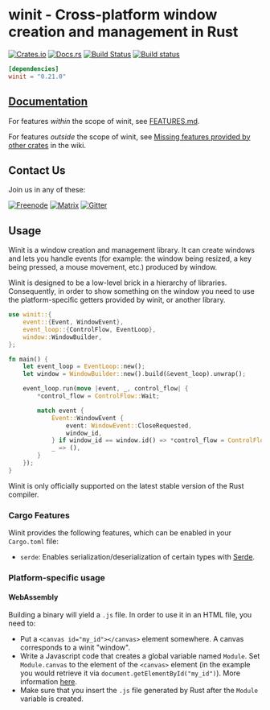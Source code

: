 # winit - Cross-platform window creation and management in Rust

[![Crates.io](https://img.shields.io/crates/v/winit.svg)](https://crates.io/crates/winit)
[![Docs.rs](https://docs.rs/winit/badge.svg)](https://docs.rs/winit)
[![Build Status](https://travis-ci.org/rust-windowing/winit.svg?branch=master)](https://travis-ci.org/rust-windowing/winit)
[![Build status](https://ci.appveyor.com/api/projects/status/hr89but4x1n3dphq/branch/master?svg=true)](https://ci.appveyor.com/project/Osspial/winit/branch/master)

```toml
[dependencies]
winit = "0.21.0"
```

## [Documentation](https://docs.rs/winit)

For features _within_ the scope of winit, see [FEATURES.md](FEATURES.md).

For features _outside_ the scope of winit, see [Missing features provided by other crates](https://github.com/rust-windowing/winit/wiki/Missing-features-provided-by-other-crates) in the wiki.

## Contact Us

Join us in any of these:

[![Freenode](https://img.shields.io/badge/freenode.net-%23glutin-red.svg)](http://webchat.freenode.net?channels=%23glutin&uio=MTY9dHJ1ZSYyPXRydWUmND10cnVlJjExPTE4NSYxMj10cnVlJjE1PXRydWU7a)
[![Matrix](https://img.shields.io/badge/Matrix-%23Glutin%3Amatrix.org-blueviolet.svg)](https://matrix.to/#/#Glutin:matrix.org)
[![Gitter](https://badges.gitter.im/Join%20Chat.svg)](https://gitter.im/tomaka/glutin?utm_source=badge&utm_medium=badge&utm_campaign=pr-badge&utm_content=badge)

## Usage

Winit is a window creation and management library. It can create windows and lets you handle
events (for example: the window being resized, a key being pressed, a mouse movement, etc.)
produced by window.

Winit is designed to be a low-level brick in a hierarchy of libraries. Consequently, in order to
show something on the window you need to use the platform-specific getters provided by winit, or
another library.

```rust
use winit::{
    event::{Event, WindowEvent},
    event_loop::{ControlFlow, EventLoop},
    window::WindowBuilder,
};

fn main() {
    let event_loop = EventLoop::new();
    let window = WindowBuilder::new().build(&event_loop).unwrap();

    event_loop.run(move |event, _, control_flow| {
        *control_flow = ControlFlow::Wait;

        match event {
            Event::WindowEvent {
                event: WindowEvent::CloseRequested,
                window_id,
            } if window_id == window.id() => *control_flow = ControlFlow::Exit,
            _ => (),
        }
    });
}
```

Winit is only officially supported on the latest stable version of the Rust compiler.

### Cargo Features

Winit provides the following features, which can be enabled in your `Cargo.toml` file:
* `serde`: Enables serialization/deserialization of certain types with [Serde](https://crates.io/crates/serde).

### Platform-specific usage

#### WebAssembly

Building a binary will yield a `.js` file. In order to use it in an HTML file, you need to:

- Put a `<canvas id="my_id"></canvas>` element somewhere. A canvas corresponds to a winit "window".
- Write a Javascript code that creates a global variable named `Module`. Set `Module.canvas` to
  the element of the `<canvas>` element (in the example you would retrieve it via `document.getElementById("my_id")`).
  More information [here](https://kripken.github.io/emscripten-site/docs/api_reference/module.html).
- Make sure that you insert the `.js` file generated by Rust after the `Module` variable is created.
